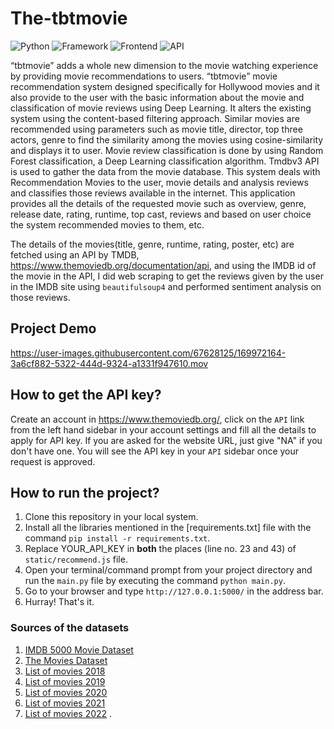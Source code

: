 # The-tbtmovie 

![Python](https://img.shields.io/badge/Python-3.9-blueviolet)
![Framework](https://img.shields.io/badge/Framework-Flask-red)
![Frontend](https://img.shields.io/badge/Frontend-HTML/CSS/JS-green)
![API](https://img.shields.io/badge/API-TMDB-fcba03)

“tbtmovie” adds a whole new dimension to the movie watching experience by providing movie recommendations to users. “tbtmovie” movie recommendation system designed specifically for Hollywood movies and it also provide to the user with the basic information about the movie and classification of movie reviews using Deep Learning. It alters the existing system using the content-based filtering approach. Similar movies are recommended using parameters such as movie title, director, top three actors, genre to find the similarity among the movies using cosine-similarity and displays it to user. Movie review classification is done by using Random Forest classification, a Deep Learning classification algorithm. Tmdbv3 API is used to gather the data from the movie database. This system deals with Recommendation Movies to the user, movie details and analysis reviews and classifies those reviews available in the internet. 
This application provides all the details of the requested movie such as overview, genre, release date, rating, runtime, top cast, reviews and based on user choice the system recommended movies to them, etc.

The details of the movies(title, genre, runtime, rating, poster, etc) are fetched using an API by TMDB, https://www.themoviedb.org/documentation/api, and using the IMDB id of the movie in the API, I did web scraping to get the reviews given by the user in the IMDB site using `beautifulsoup4` and performed sentiment analysis on those reviews.

## Project Demo


https://user-images.githubusercontent.com/67628125/169972164-3a6cf882-5322-444d-9324-a1331f947610.mov



## How to get the API key?

Create an account in https://www.themoviedb.org/, click on the `API` link from the left hand sidebar in your account settings and fill all the details to apply for API key. If you are asked for the website URL, just give "NA" if you don't have one. You will see the API key in your `API` sidebar once your request is approved.

## How to run the project?

1. Clone this repository in your local system.
2. Install all the libraries mentioned in the [requirements.txt] file with the command `pip install -r requirements.txt`.
3. Replace YOUR_API_KEY in **both** the places (line no. 23 and 43) of `static/recommend.js` file.
4. Open your terminal/command prompt from your project directory and run the `main.py` file by executing the command `python main.py`.
5. Go to your browser and type `http://127.0.0.1:5000/` in the address bar.
6. Hurray! That's it.

### Sources of the datasets 

1. [IMDB 5000 Movie Dataset](https://www.kaggle.com/carolzhangdc/imdb-5000-movie-dataset)
2. [The Movies Dataset](https://www.kaggle.com/rounakbanik/the-movies-dataset)
3. [List of movies 2018](https://en.wikipedia.org/wiki/List_of_American_films_of_2018)
4. [List of movies 2019](https://en.wikipedia.org/wiki/List_of_American_films_of_2019)
5. [List of movies 2020](https://en.wikipedia.org/wiki/List_of_American_films_of_2020)
6. [List of movies 2021](https://en.wikipedia.org/wiki/List_of_American_films_of_2021)
7. [List of movies 2022](https://en.wikipedia.org/wiki/List_of_American_films_of_2022)
.
